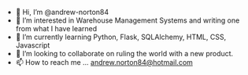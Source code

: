 - 👋 Hi, I’m @andrew-norton84
- 👀 I’m interested in Warehouse Management Systems and writing one from what I have learned
- 🌱 I’m currently learning Python, Flask, SQLAlchemy, HTML, CSS, Javascript
- 💞️ I’m looking to collaborate on ruling the world with a new product.
- 📫 How to reach me ... andrew.norton84@hotmail.com

<!---
andrew-norton84/andrew-norton84 is a ✨ special ✨ repository because its `README.md` (this file) appears on your GitHub profile.
You can click the Preview link to take a look at your changes.
--->
